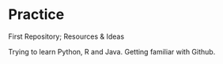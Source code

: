 # Practice
First Repository; Resources &amp; Ideas 

Trying to learn Python, R and Java. Getting familiar with Github. 
